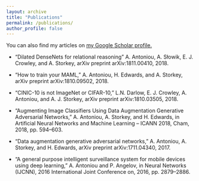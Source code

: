 ```yaml
---
layout: archive
title: "Publications"
permalink: /publications/
author_profile: false
---
```


You can also find my articles on <u><a href="{{author.googlescholar}}">my Google Scholar profile</a>.</u>

- “Dilated DenseNets for relational reasoning” 
A. Antoniou, A. Słowik, E. J. Crowley, and A. Storkey,
arXiv preprint arXiv:1811.00410, 2018.

- “How to train your MAML,” A. Antoniou, H. Edwards, and A. Storkey,  arXiv preprint arXiv:1810.09502, 2018.

- “CINIC-10 is not ImageNet or CIFAR-10,” L.N. Darlow, E. J. Crowley, A. Antoniou, and A. J. Storkey, arXiv preprint arXiv:1810.03505, 2018.

- “Augmenting Image Classifiers Using Data Augmentation Generative Adversarial Networks,” A. Antoniou, A. Storkey, and H. Edwards, in Artificial Neural Networks and Machine Learning – ICANN 2018, Cham, 2018, pp. 594–603.

- “Data augmentation generative adversarial networks,” A. Antoniou, A. Storkey, and H. Edwards, arXiv preprint arXiv:1711.04340, 2017.

- “A general purpose intelligent surveillance system for mobile devices using deep learning,” A. Antoniou and P. Angelov, in Neural Networks (IJCNN), 2016 International Joint Conference on, 2016, pp. 2879–2886.
